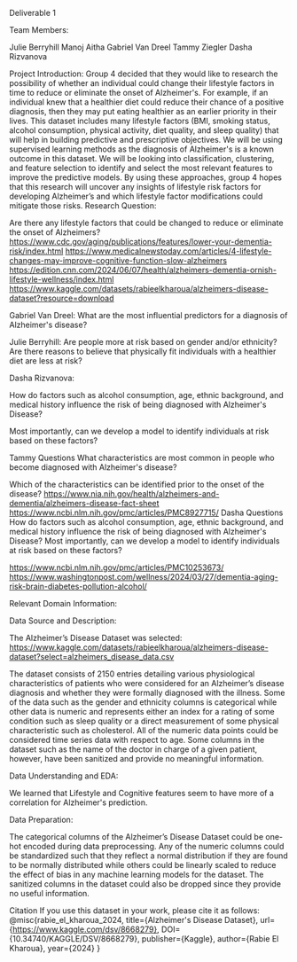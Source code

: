 Deliverable 1

Team Members:

Julie Berryhill
Manoj Aitha
Gabriel Van Dreel
Tammy Ziegler
Dasha Rizvanova

Project Introduction:
Group 4 decided that they would like to research the possibility of whether an individual could change their lifestyle factors in time to reduce or eliminate the onset of Alzheimer's. For example, if an individual knew that a healthier diet could reduce their chance of a positive diagnosis, then they may put eating healthier as an earlier priority in their lives. This dataset includes many lifestyle factors (BMI, smoking status, alcohol consumption, physical activity, diet quality, and sleep quality) that will help in building predictive and prescriptive objectives.
We will be using supervised learning methods as the diagnosis of Alzheimer's is a known outcome in this dataset. We will be looking into classification, clustering, and feature selection to identify and select the most relevant features to improve the predictive models. By using these approaches, group 4 hopes that this research will uncover any insights of lifestyle risk factors for developing Alzheimer’s and which lifestyle factor modifications could mitigate those risks.
Research Question:

Are there any lifestyle factors that could be changed to reduce or eliminate the onset of Alzheimers?
https://www.cdc.gov/aging/publications/features/lower-your-dementia-risk/index.html
https://www.medicalnewstoday.com/articles/4-lifestyle-changes-may-improve-cognitive-function-slow-alzheimers
https://edition.cnn.com/2024/06/07/health/alzheimers-dementia-ornish-lifestyle-wellness/index.html
https://www.kaggle.com/datasets/rabieelkharoua/alzheimers-disease-dataset?resource=download



Gabriel Van Dreel: What are the most influential predictors for a diagnosis of Alzheimer's disease?

Julie Berryhill: Are people more at risk based on gender and/or ethnicity? Are there reasons to believe that physically fit individuals with a healthier diet are less at risk?

Dasha Rizvanova: 

How do factors such as alcohol consumption, age, ethnic background, and medical history influence the risk of being diagnosed with Alzheimer's Disease? 

Most importantly, can we develop a model to identify individuals at risk based on these factors?

Tammy Questions
What characteristics are most common in people who become diagnosed with Alzheimer's disease?


Which of the characteristics can be identified prior to the onset of the disease?
https://www.nia.nih.gov/health/alzheimers-and-dementia/alzheimers-disease-fact-sheet https://www.ncbi.nlm.nih.gov/pmc/articles/PMC8927715/
Dasha Questions
How do factors such as alcohol consumption, age, ethnic background, and medical history influence the risk of being diagnosed with Alzheimer's Disease? Most importantly, can we develop a model to identify individuals at risk based on these factors?

 https://www.ncbi.nlm.nih.gov/pmc/articles/PMC10253673/ https://www.washingtonpost.com/wellness/2024/03/27/dementia-aging-risk-brain-diabetes-pollution-alcohol/



Relevant Domain Information:

Data Source and Description:

The Alzheimer’s Disease Dataset was selected:
https://www.kaggle.com/datasets/rabieelkharoua/alzheimers-disease-dataset?select=alzheimers_disease_data.csv

The dataset consists of 2150 entries detailing various physiological characteristics of patients who were considered for an Alzheimer’s disease diagnosis and whether they were formally diagnosed with the illness. Some of the data such as the gender and ethnicity columns is categorical while other data is numeric and represents either an index for a rating of some condition such as sleep quality or a direct measurement of some physical characteristic such as cholesterol. All of the numeric data points could be considered time series data with respect to age. Some columns in the dataset such as the name of the doctor in charge of a given patient, however, have been sanitized and provide no meaningful information.

Data Understanding and EDA:

We learned that Lifestyle and Cognitive features seem to have more of a correlation for Alzheimer's prediction.


Data Preparation:

The categorical columns of the Alzheimer’s Disease Dataset could be one-hot encoded during data preprocessing. Any of the numeric columns could be standardized such that they reflect a normal distribution if they are found to be normally distributed while others could be linearly scaled to reduce the effect of bias in any machine learning models for the dataset. The sanitized columns in the dataset could also be dropped since they provide no useful information.


Citation
If you use this dataset in your work, please cite it as follows:
@misc{rabie_el_kharoua_2024,
title={Alzheimer's Disease Dataset},
url={https://www.kaggle.com/dsv/8668279},
DOI={10.34740/KAGGLE/DSV/8668279},
publisher={Kaggle},
author={Rabie El Kharoua},
year={2024}
}


